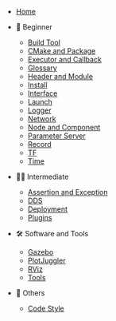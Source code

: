 - [Home](/)

- :child: Beginner
    - [Build Tool](Beginner/Build%20Tool.md)
    - [CMake and Package](Beginner/CMake%20and%20Package.md)
    - [Executor and Callback](Beginner/Executor%20and%20Callback.md)
    - [Glossary](Beginner/Glossary.md)
    - [Header and Module](Beginner/Header%20and%20Module.md)
    - [Install](Beginner/Install.md)
    - [Interface](Beginner/Interface.md)
    - [Launch](Beginner/Launch.md)
    - [Logger](Beginner/Logger.md)
    - [Network](Beginner/Network.md)
    - [Node and Component](Beginner/Node%20and%20Component.md)
    - [Parameter Server](Beginner/Parameter%20Server.md)
    - [Record](Beginner/Record.md)
    - [TF](Beginner/TF.md)
    - [Time](Beginner/Time.md)

- :student: Intermediate
    - [Assertion and Exception](Intermediate/Assertion%20and%20Exception.md)
    - [DDS](Intermediate/DDS.md)
    - [Deployment](Intermediate/Deployment.md)
    - [Plugins](Intermediate/Plugins.md)

- :hammer_and_wrench: Software and Tools
    - [Gazebo](Software%20and%20Tools/Gazebo.md)
    - [PlotJuggler](Software%20and%20Tools/PlotJuggler.md)
    - [RViz](Software%20and%20Tools/RViz.md) 
    - [Tools](Software%20and%20Tools/Tools.md)

- :memo: Others
    - [Code Style](Others/Code%20Style.md)